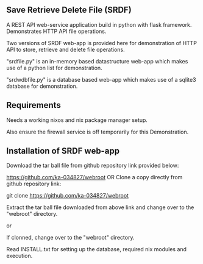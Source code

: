Save Retrieve Delete File (SRDF)
--------------------------------

A REST API web-service application build in python with flask framework. Demonstrates HTTP API file operations.

Two versions of SRDF web-app is provided here for demonstration of HTTP API to store, retrieve and delete file operations.

"srdfile.py" is an in-memory based datastructure web-app which makes use of a python list for demonstration.

"srdwdbfile.py" is a database based web-app which makes use of a sqlite3 database for demonstration.

Requirements
------------
Needs a working nixos and nix package manager setup.

Also ensure the firewall service is off temporarily for this Demonstration.

Installation of SRDF web-app
----------------------------

Download the tar ball file from github repository link provided below:

https://github.com/ka-034827/webroot
                  OR
Clone a copy directly from github repository link: 

git clone https://github.com/ka-034827/webroot


Extract the tar ball file downloaded from above link and change over to the "webroot" directory.

or

If clonned, change over to the "webroot" directory.

Read INSTALL.txt for setting up the database, required nix modules and execution.
